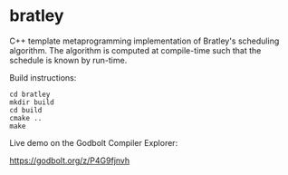 # bratley
C++ template metaprogramming implementation of Bratley's scheduling algorithm. The algorithm is computed at compile-time such that the schedule is known by run-time.

Build instructions:
```
cd bratley
mkdir build
cd build
cmake ..
make
```

Live demo on the Godbolt Compiler Explorer:

https://godbolt.org/z/P4G9fjnvh
